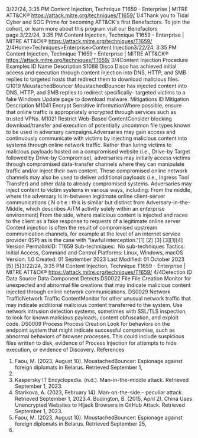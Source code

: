3/22/24, 3:35 PM Content Injection, Technique T1659 - Enterprise | MITRE ATT&CK®
https://attack.mitre.org/techniques/T1659/ 1/4Thank you to Tidal Cyber and SOC Prime for becoming ATT&CK's ﬁrst Benefactors. To join the cohort, or learn more about this program visit our
Benefactors page.3/22/24, 3:35 PM Content Injection, Technique T1659 - Enterprise | MITRE ATT&CK®
https://attack.mitre.org/techniques/T1659/ 2/4Home>Techniques>Enterprise>Content Injection3/22/24, 3:35 PM Content Injection, Technique T1659 - Enterprise | MITRE ATT&CK®
https://attack.mitre.org/techniques/T1659/ 3/4Content Injection
Procedure Examples
ID Name Description
S1088 Disco Disco has achieved initial access and execution through content injection into DNS, HTTP, and SMB
replies to targeted hosts that redirect them to download malicious ﬁles.
G1019 MoustachedBouncer MoustachedBouncer has injected content into DNS, HTTP, and SMB replies to redirect speciﬁcally-
targeted victims to a fake Windows Update page to download malware.
Mitigations
ID Mitigation Description
M1041 Encrypt Sensitive
InformationWhere possible, ensure that online traﬃc is appropriately encrypted through services such as
trusted VPNs.
M1021 Restrict Web-Based
ContentConsider blocking download/transfer and execution of potentially uncommon ﬁle types known to
be used in adversary campaigns.Adversaries may gain access and continuously communicate with victims by injecting malicious content into systems through online
network traﬃc. Rather than luring victims to malicious payloads hosted on a compromised website (i.e., Drive-by Target followed by Drive-by
Compromise), adversaries may initially access victims through compromised data-transfer channels where they can manipulate traﬃc
and/or inject their own content. These compromised online network channels may also be used to deliver additional payloads (i.e., Ingress
Tool Transfer) and other data to already compromised systems.
Adversaries may inject content to victim systems in various ways, including:
From the middle, where the adversary is in-between legitimate online client-server communications ( N o t e : this is similar but distinct
from Adversary-in-the-Middle, which describes AiTM activity solely within an enterprise environment) 
From the side, where malicious content is injected and races to the client as a fake response to requests of a legitimate online server 
Content injection is often the result of compromised upstream communication channels, for example at the level of an internet service
provider (ISP) as is the case with "lawful interception."[1]
[2]
[3]
[3][1][4]
Version PermalinkID: T1659
Sub-techniques:  No sub-techniques
 
Tactics: Initial Access, Command and Control
 
Platforms: Linux, Windows, macOS
Version: 1.0
Created: 01 September 2023
Last Modiﬁed: 01 October 2023
[5]
[5]3/22/24, 3:35 PM Content Injection, Technique T1659 - Enterprise | MITRE ATT&CK®
https://attack.mitre.org/techniques/T1659/ 4/4Detection
ID Data Source Data Component Detects
DS0022 File File Creation Monitor for unexpected and abnormal ﬁle creations that may indicate malicious content
injected through online network communications.
DS0029 Network TraﬃcNetwork Traﬃc
ContentMonitor for other unusual network traﬃc that may indicate additional malicious content
transferred to the system. Use network intrusion detection systems, sometimes with
SSL/TLS inspection, to look for known malicious payloads, content obfuscation, and
exploit code.
DS0009 Process Process Creation Look for behaviors on the endpoint system that might indicate successful compromise,
such as abnormal behaviors of browser processes. This could include suspicious ﬁles
written to disk, evidence of Process Injection for attempts to hide execution, or evidence
of Discovery.
References
1. Faou, M. (2023, August 10). MoustachedBouncer: Espionage
against foreign diplomats in Belarus. Retrieved September 1,
2023.
2. Kaspersky IT Encyclopedia. (n.d.). Man-in-the-middle attack.
Retrieved September 1, 2023.
3. Starikova, A. (2023, February 14). Man-on-the-side – peculiar
attack. Retrieved September 1, 2023.4. Budington, B. (2015, April 2). China Uses Unencrypted
Websites to Hijack Browsers in GitHub Attack. Retrieved
September 1, 2023.
5. Faou, M. (2023, August 10). MoustachedBouncer: Espionage
against foreign diplomats in Belarus. Retrieved September 25,
2023.